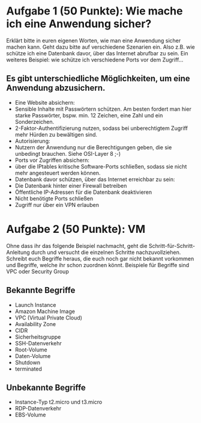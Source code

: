 # Aufgabe 1 (50 Punkte): Wie mache ich eine Anwendung sicher?
Erklärt bitte in euren eigenen Worten, wie man eine Anwendung sicher machen kann. Geht dazu bitte auf verschiedene Szenarien ein. Also z.B. wie schütze ich eine Datenbank davor, über das Internet abrufbar zu sein. Ein weiteres Beispiel: wie schütze ich verschiedene Ports vor dem Zugriff… 

## Es gibt unterschiedliche Möglichkeiten, um eine Anwendung abzusichern. 
- Eine Website absichern: 
 - Sensible Inhalte mit Passwörtern schützen. Am besten fordert man hier starke Passwörter, bspw. min. 12 Zeichen, eine Zahl und ein Sonderzeichen.
 - 2-Faktor-Authentifizierung nutzen, sodass bei unberechtigtem Zugriff mehr Hürden zu bewältigen sind.
- Autorisierung:
 - Nutzern der Anwendung nur die Berechtigungen geben, die sie unbedingt brauchen. Siehe OSI-Layer 8 ;-)
- Ports vor Zugriffen absichern:
 - über die IPtables kritische Software-Ports schließen, sodass sie nicht mehr angesteuert werden können.
- Datenbank davor schützen, über das Internet erreichbar zu sein:
 - Die Datenbank hinter einer Firewall betreiben
 - Öffentliche IP-Adressen für die Datenbank deaktivieren
 - Nicht benötigte Ports schließen
 - Zugriff nur über ein VPN erlauben

# Aufgabe 2 (50 Punkte): VM 

Ohne dass ihr das folgende Beispiel nachmacht, geht die Schritt-für-Schritt-Anleitung durch und versucht die einzelnen Schritte nachzuvollziehen. Schreibt euch Begriffe heraus, die euch noch gar nicht bekannt vorkommen und Begriffe, welche ihr schon zuordnen könnt. 
Beispiele für Begriffe sind VPC oder Security Group 
## Bekannte Begriffe
- Launch Instance
- Amazon Machine Image
- VPC (Virtual Private Cloud)
- Availability Zone
- CIDR
- Sicherheitsgruppe
- SSH-Datenverkehr
- Root-Volume
- Daten-Volume
- Shutdown
- terminated


## Unbekannte Begriffe
- Instance-Typ t2.micro und t3.micro
- RDP-Datenverkehr
- EBS-Volume
                      